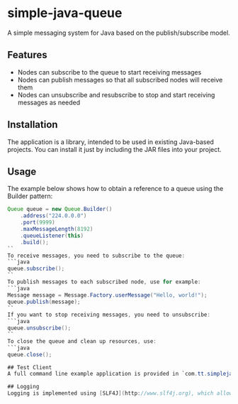 # simple-java-queue
A simple messaging system for Java based on the publish/subscribe model.

## Features
* Nodes can subscribe to the queue to start receiving messages
* Nodes can publish messages so that all subscribed nodes will receive them
* Nodes can unsubscribe and resubscribe to stop and start receiving messages as needed

## Installation
The application is a library, intended to be used in existing Java-based projects. You can install it just by including the JAR files into your project. 

## Usage
The example below shows how to obtain a reference to a queue using the Builder pattern:
```java
Queue queue = new Queue.Builder()
	.address("224.0.0.0")
	.port(9999)
	.maxMessageLength(8192)
	.queueListener(this)
	.build();	
``
To receive messages, you need to subscribe to the queue:
```java
queue.subscribe();
``
To publish messages to each subscribed node, use for example:
```java
Message message = Message.Factory.userMessage("Hello, world!");
queue.publish(message);
``
If you want to stop receiving messages, you need to unsubscribe:
```java
queue.unsubscribe();
``
To close the queue and clean up resources, use:
```java
queue.close();

## Test Client
A full command line example application is provided in `com.tt.simplejavaqueue.test.QueueClient`.

## Logging
Logging is implemented using [SLF4J](http://www.slf4j.org), which allows a logging implementation of your choice to be binded and used (or use the provided simple logger).
